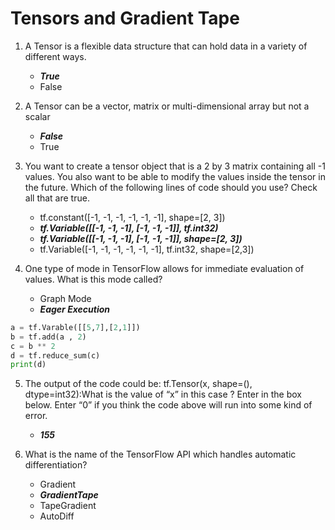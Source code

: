 # Tensors and Gradient Tape

1. A Tensor is a flexible data structure that can hold data in a variety of different ways.
    * ***True***
    * False
    
2. A Tensor can be a vector, matrix or multi-dimensional array but not a scalar
    * ***False***
    * True
    
3. You want to create a tensor object that is a 2 by 3 matrix containing all -1 values. You also want to be able to modify the values inside the tensor in the future.
    Which of the following lines of code should you use? Check all that are true.
    * tf.constant([-1, -1, -1, -1, -1, -1], shape=[2, 3])
    * ***tf.Variable([[-1, -1, -1], [-1, -1, -1]], tf.int32)***
    * ***tf.Variable([[-1, -1, -1], [-1, -1, -1]], shape=[2, 3])***
    * tf.Variable([-1, -1, -1, -1, -1, -1], tf.int32, shape=[2,3])

4. One type of mode in TensorFlow allows for immediate evaluation of values. What is this mode called?
    * Graph Mode
    * ***Eager Execution***
    

```python
a = tf.Varable([[5,7],[2,1]])
b = tf.add(a , 2)
c = b ** 2
d = tf.reduce_sum(c)
print(d)
```
5. The output of the code could be: tf.Tensor(x, shape=(), dtype=int32):What is the value of “x” in this case ? Enter in the box below. Enter “0”
if you think the code above will run into some kind of error.
    * ***155***
    
6. What is the name of the TensorFlow API which handles automatic differentiation?
    * Gradient
    * ***GradientTape***
    * TapeGradient
    * AutoDiff
